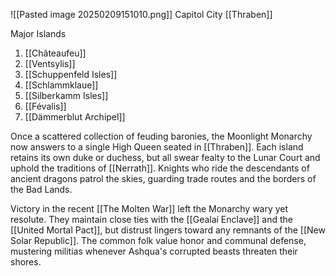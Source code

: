 

![[Pasted image 20250209151010.png]]
Capitol City
[[Thraben]]

Major Islands
1. [[Châteaufeu]]
2. [[Ventsylis]]
3. [[Schuppenfeld Isles]]
4. [[Schlammklaue]]
5. [[Silberkamm Isles]]
6. [[Févalis]]
7. [[Dämmerblut Archipel]]

Once a scattered collection of feuding baronies, the Moonlight Monarchy now
answers to a single High Queen seated in [[Thraben]]. Each island retains its
own duke or duchess, but all swear fealty to the Lunar Court and uphold the
traditions of [[Nerrath]]. Knights who ride the descendants of ancient dragons
patrol the skies, guarding trade routes and the borders of the Bad Lands.

Victory in the recent [[The Molten War]] left the Monarchy wary yet resolute.
They maintain close ties with the [[Gealaí Enclave]] and the [[United Mortal
Pact]], but distrust lingers toward any remnants of the [[New Solar Republic]].
The common folk value honor and communal defense, mustering militias whenever
Ashqua's corrupted beasts threaten their shores.

